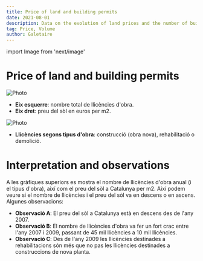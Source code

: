 ```yaml
---
title: Price of land and building permits
date: 2021-08-01
description: Data on the evolution of land prices and the number of building permits, depending on whether they are for new construction, renovations or demolitions.
tag: Price, Volume
author: Galetaire
---
```


import Image from 'next/image'

# Price of land and building permits

<Image
  src="/images/llicenciesobra.png"
  alt="Photo"
  width={726}
  height={455}
  priority
  className="next-image"
/>

- **Eix esquerre**: nombre total de llicències d'obra.
- **Eix dret**: preu del sòl en euros per m2.

<Image
  src="/images/tipusobra.png"
  alt="Photo"
  width={726}
  height={457}
  priority
  className="next-image"
/>

- **Llicències segons tipus d'obra**: construcció (obra nova), rehabilitació o demolició.

# Interpretation and observations

A les gràfiques superiors es mostra el nombre de llicències d'obra anual (i el tipus d'obra), així com el preu del sòl a Catalunya per m2. Així podem veure si el nombre de llicències i el preu del sòl va en descens o en ascens. Algunes observacions:

- **Observació A**: El preu del sòl a Catalunya està en descens des de l'any 2007.
- **Observació B**: El nombre de llicències d'obra va fer un fort crac entre l'any 2007 i 2009, passant de 45 mil llicències a 10 mil llicències.
- **Observació C**: Des de l'any 2009 les llicències destinades a rehabilitacions són més que no pas les llicències destinades a construccions de nova planta.
